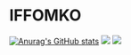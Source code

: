<h1 class="name">IFFOMKO</h1>
 
[![Anurag's GitHub stats](https://github-readme-stats.vercel.app/api?username=iffomko)](https://github.com/anuraghazra/github-readme-stats)
![](https://github-profile-summary-cards.vercel.app/api/cards/most-commit-language?username=iffomko&theme=solarized_dark)
![](https://github-profile-summary-cards.vercel.app/api/cards/repos-per-language?username=iffomko&theme=solarized_dark)

